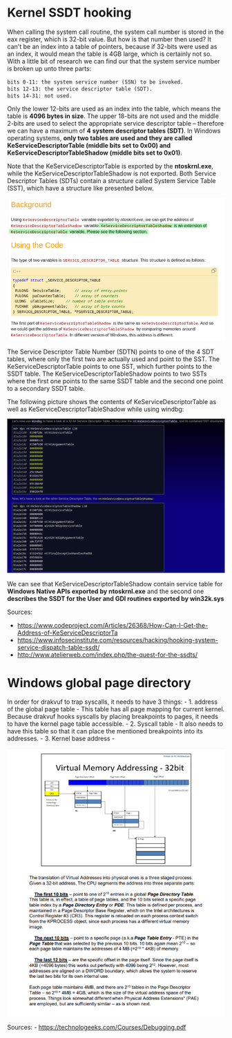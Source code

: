 # Kernel SSDT hooking
When calling the system call routine, the system call number is stored in the eax register, which is 32-bit value. But how is that number then used? It can't be an index into a table of pointers, because if 32-bits were used as an index, it would mean the table is 4GB large, which is certainly not so. With a little bit of research we can find our that the system service number is broken up unto three parts:

    bits 0-11: the system service number (SSN) to be invoked.
    bits 12-13: the service descriptor table (SDT).
    bits 14-31: not used.

Only the lower 12-bits are used as an index into the table, which means the table is **4096 bytes in size**. The upper 18-bits are not used and the middle 2-bits are used to select the appropriate service descriptor table – therefore we can have a maximum of **4 system descriptor tables (SDT)**. In Windows operating systems, **only two tables are used and they are called KeServiceDescriptorTable (middle bits set to 0x00) and KeServiceDescriptorTableShadow (middle bits set to 0x01)**.

Note that the KeServiceDescriptorTable is exported by the **ntoskrnl.exe**, while the KeServiceDescriptorTableShadow is not exported. Both Service Descriptor Tables (SDTs) contain a structure called System Service Table (SST), which have a structure like presented below.

![alt text](image.png)

The Service Descriptor Table Number (SDTN) points to one of the 4 SDT tables, where only the first two are actually used and point to the SST. The KeServiceDescriptorTable points to one SST, which further points to the SSDT table. The KeServiceDescriptorTableShadow points to two SSTs where the first one points to the same SSDT table and the second one point to a secondary SSDT table.

The following picture shows the contents of KeServiceDescriptorTable as well as KeServiceDescriptorTableShadow while using windbg:

![alt text](image-1.png)

We can see that KeServiceDescriptorTableShadow contain service table for **Windows Native APIs exported by ntoskrnl.exe** and the second one **describes the SSDT for the User and GDI routines exported by win32k.sys**



Sources:

- https://www.codeproject.com/Articles/26368/How-Can-I-Get-the-Address-of-KeServiceDescriptorTa
- https://www.infosecinstitute.com/resources/hacking/hooking-system-service-dispatch-table-ssdt/
- http://www.atelierweb.com/index.php/the-quest-for-the-ssdts/

# Windows global page directory

In order for drakvuf to trap syscalls, it needs to have 3 things:
    - 1. address of the global page table
        - This table has all page mapping for current kernel. Because drakvuf hooks syscalls by placing breakpoints to pages, it needs to have the kernel page table accessible.
    - 2. Syscall table
        - It also needs to have this table so that it can place the mentioned breakpoints into its addresses.
    - 3. Kernel base address
        -

![alt text](image-2.png)

Sources:
    - https://technologeeks.com/Courses/Debugging.pdf